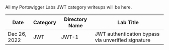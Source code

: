 All my Portswigger Labs JWT category writeups will be here.

Date	 	  | Category                       | Directory Name | Lab Title
--------------|--------------------------------|----------------|----------------------
Dec 26, 2022  | JWT                            | JWT-1          | JWT authentication bypass via unverified signature